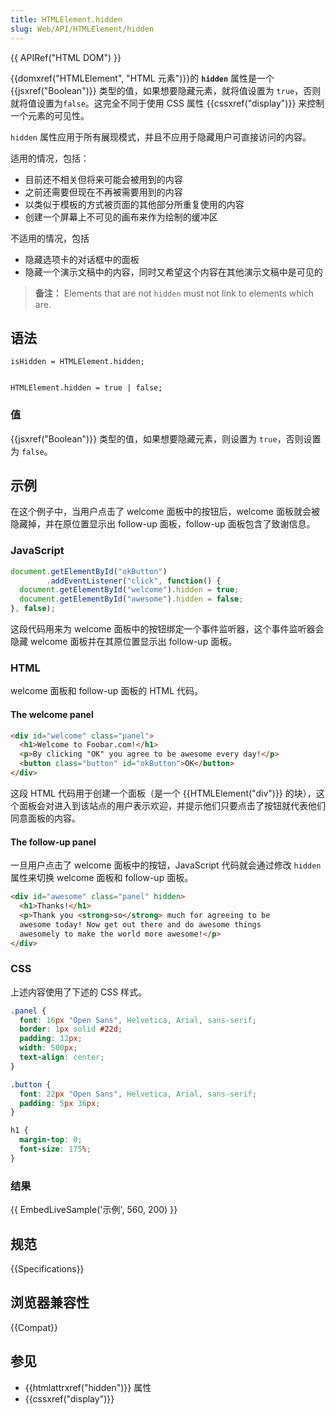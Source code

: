 ```yaml
---
title: HTMLElement.hidden
slug: Web/API/HTMLElement/hidden
---
```


{{ APIRef("HTML DOM") }}

{{domxref("HTMLElement", "HTML 元素")}}的 **`hidden`** 属性是一个 {{jsxref("Boolean")}} 类型的值，如果想要隐藏元素，就将值设置为 `true`，否则就将值设置为`false`。这完全不同于使用 CSS 属性 {{cssxref("display")}} 来控制一个元素的可见性。

`hidden` 属性应用于所有展现模式，并且不应用于隐藏用户可直接访问的内容。

适用的情况，包括：

- 目前还不相关但将来可能会被用到的内容
- 之前还需要但现在不再被需要用到的内容
- 以类似于模板的方式被页面的其他部分所重复使用的内容
- 创建一个屏幕上不可见的画布来作为绘制的缓冲区

不适用的情况，包括

- 隐藏选项卡的对话框中的面板
- 隐藏一个演示文稿中的内容，同时又希望这个内容在其他演示文稿中是可见的

> **备注：** Elements that are not `hidden` must not link to elements which are.

## 语法

```
isHidden = HTMLElement.hidden;


HTMLElement.hidden = true | false;
```

### 值

{{jsxref("Boolean")}} 类型的值，如果想要隐藏元素，则设置为 `true`，否则设置为 `false`。

## 示例

在这个例子中，当用户点击了 welcome 面板中的按钮后，welcome 面板就会被隐藏掉，并在原位置显示出 follow-up 面板，follow-up 面板包含了致谢信息。

### JavaScript

```js
document.getElementById("okButton")
        .addEventListener("click", function() {
  document.getElementById("welcome").hidden = true;
  document.getElementById("awesome").hidden = false;
}, false);
```

这段代码用来为 welcome 面板中的按钮绑定一个事件监听器，这个事件监听器会隐藏 welcome 面板并在其原位置显示出 follow-up 面板。

### HTML

welcome 面板和 follow-up 面板的 HTML 代码。

#### The welcome panel

```html
<div id="welcome" class="panel">
  <h1>Welcome to Foobar.com!</h1>
  <p>By clicking "OK" you agree to be awesome every day!</p>
  <button class="button" id="okButton">OK</button>
</div>
```

这段 HTML 代码用于创建一个面板（是一个 {{HTMLElement("div")}} 的块），这个面板会对进入到该站点的用户表示欢迎，并提示他们只要点击了按钮就代表他们同意面板的内容。

#### The follow-up panel

一旦用户点击了 welcome 面板中的按钮，JavaScript 代码就会通过修改 `hidden` 属性来切换 welcome 面板和 follow-up 面板。

```html
<div id="awesome" class="panel" hidden>
  <h1>Thanks!</h1>
  <p>Thank you <strong>so</strong> much for agreeing to be
  awesome today! Now get out there and do awesome things
  awesomely to make the world more awesome!</p>
</div>
```

### CSS

上述内容使用了下述的 CSS 样式。

```css
.panel {
  font: 16px "Open Sans", Helvetica, Arial, sans-serif;
  border: 1px solid #22d;
  padding: 12px;
  width: 500px;
  text-align: center;
}

.button {
  font: 22px "Open Sans", Helvetica, Arial, sans-serif;
  padding: 5px 36px;
}

h1 {
  margin-top: 0;
  font-size: 175%;
}
```

### 结果

{{ EmbedLiveSample('示例', 560, 200) }}

## 规范

{{Specifications}}

## 浏览器兼容性

{{Compat}}

## 参见

- {{htmlattrxref("hidden")}} 属性
- {{cssxref("display")}}
